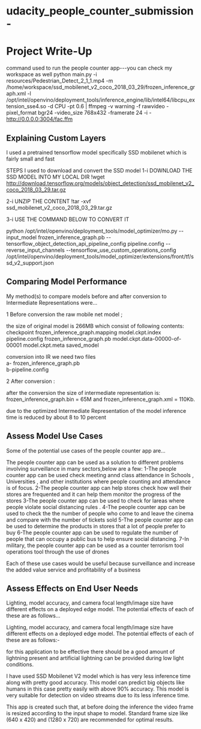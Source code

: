 # udacity_people_counter_submission-
# Project Write-Up
command used to run the people counter app---you can check my workspace as well
python main.py -i resources/Pedestrian_Detect_2_1_1.mp4 -m /home/workspace/ssd_mobilenet_v2_coco_2018_03_29/frozen_inference_graph.xml -l /opt/intel/openvino/deployment_tools/inference_engine/lib/intel64/libcpu_extension_sse4.so -d CPU -pt 0.6 | ffmpeg -v warning -f rawvideo -pixel_format bgr24 -video_size 768x432 -framerate 24 -i - http://0.0.0.0:3004/fac.ffm




## Explaining Custom Layers
I used a pretrained tensorflow model specifically SSD mobilenet which is fairly small and fast


STEPS I used to download and convert the SSD model 
 1-i DOWNLOAD THE SSD MODEL INTO MY LOCAL DIR 
 !wget http://download.tensorflow.org/models/object_detection/ssd_mobilenet_v2_coco_2018_03_29.tar.gz
 
 2-i UNZIP THE CONTENT 
 !tar -xvf ssd_mobilenet_v2_coco_2018_03_29.tar.gz
 
 3-i USE THE COMMAND BELOW TO CONVERT IT 
 
python /opt/intel/openvino/deployment_tools/model_optimizer/mo.py --input_model frozen_inference_graph.pb --tensorflow_object_detection_api_pipeline_config pipeline.config --reverse_input_channels --tensorflow_use_custom_operations_config /opt/intel/openvino/deployment_tools/model_optimizer/extensions/front/tf/ssd_v2_support.json



## Comparing Model Performance

My method(s) to compare models before and after conversion to Intermediate Representations
were...

 1 Before conversion the raw mobile net model ;
  
  the size of original model is 266MB which consist of following contents:
checkpoint                  frozen_inference_graph.mapping      model.ckpt.index  pipeline.config
frozen_inference_graph.pb       model.ckpt.data-00000-of-00001  model.ckpt.meta   saved_model

 conversion into IR  we need two files  
 a- frozen_inference_graph.pb   
 b-pipeline.config


  
  2 After conversion :

after the conversion the size of intermediate representation is:
frozen_inference_graph.bin = 65M and frozen_inference_graph.xml = 110Kb.

due to the optimized Intermediate Representation of the model inference time is reduced by about 8 to 10 percent



## Assess Model Use Cases

Some of the potential use cases of the people counter app are...


The people counter app can be used as a solution to different problems involving surveillance in many sectors,below are a few:
1-The people counter app can be used  check meeting annd class attendance in Schools , Universities , and other institutions where people counting and attendance is of focus.
2-The people counter app can help stores check how well their stores are frequented and it can help them monitor the progress of the stores
3-The people counter app can be used to check for lareas where people violate social distancing rules .
4-The people counter app can be used to check the the number of people  who come to and leave the cinema and compare with the number of tickets sold 
5-The people counter app can be used to determine the products in stores that a lot of people prefer to buy
6-The people counter app can be used to regulate the number of people that can occupy a public bus to help ensure social distancing.
7-In military, the people counter app can be used as a counter terrorism tool operations tool through the use of drones


Each of these use cases would be useful because  surveillance and increase the added value service and profitability of a business

## Assess Effects on End User Needs

Lighting, model accuracy, and camera focal length/image size have different effects on a
deployed edge model. The potential effects of each of these are as follows...

Lighting, model accuracy, and camera focal length/image size have different effects on a deployed edge model. The potential effects of each of these are as follows:-

for this application to be effective there should be a good amount of lightning present and artificial lightning can be provided during low light conditions.

I have used SSD Mobilenet V2 model which is has very less inference time along with pretty good accuracy. This model can predict big objects like humans in this case pretty easily with above 90% accuracy. This model is very suitable for detection on video streams due to its less inference time.

This app is created such that, at before doing the inference the video frame is resized according to the input shape to model. Standard frame size like (640 x 420) and (1280 x 720)
are recommended for optimal results.


